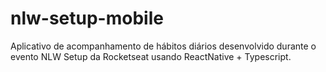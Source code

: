 # nlw-setup-mobile

Aplicativo de acompanhamento de hábitos diários desenvolvido durante o evento NLW Setup da Rocketseat usando ReactNative + Typescript.
